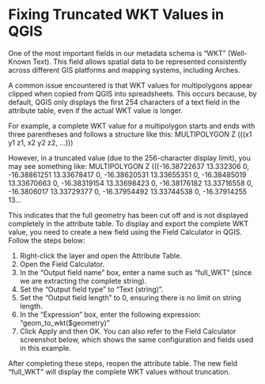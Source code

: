 # Fixing Truncated WKT Values in QGIS

One of the most important fields in our metadata schema is “WKT” (Well-Known Text). This field allows spatial data to be represented consistently across different GIS platforms and mapping systems, including Arches.

A common issue encountered is that WKT values for multipolygons appear clipped when copied from QGIS into spreadsheets. This occurs because, by default, QGIS only displays the first 254 characters of a text field in the attribute table, even if the actual WKT value is longer.

For example, a complete WKT value for a multipolygon starts and ends with three parentheses and follows a structure like this:
    MULTIPOLYGON Z (((x1 y1 z1, x2 y2 z2, ...)))

However, in a truncated value (due to the 256-character display limit), you may see something like:
    MULTIPOLYGON Z (((-16.38722637 13.332306 0, -16.38861251 13.33678417 0, -16.38620531 13.33655351 0, -16.38485019 13.33670663 0, -16.38319154 13.33698423 0, -16.38176182 13.33716558 0, -16.3806017 13.33729377 0, -16.37954492 13.33744538 0, -16.37914255 13...

This indicates that the full geometry has been cut off and is not displayed completely in the attribute table.
To display and export the complete WKT value, you need to create a new field using the Field Calculator in QGIS. Follow the steps below:

1.	Right-click the layer and open the Attribute Table.
2.	Open the Field Calculator.
3.	In the “Output field name” box, enter a name such as “full_WKT” (since we are extracting the complete string).
4.	Set the “Output field type” to “Text (string)”.
5.	Set the “Output field length” to 0, ensuring there is no limit on string length.
6.	In the “Expression” box, enter the following expression:
“geom_to_wkt($geometry)”
7.	Click Apply and then OK.
You can also refer to the Field Calculator screenshot below, which shows the same configuration and fields used in this example.
 
After completing these steps, reopen the attribute table. The new field “full_WKT” will display the complete WKT values without truncation.

